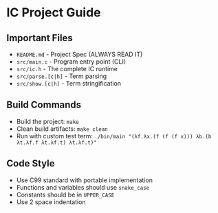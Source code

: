 # IC Project Guide

## Important Files
- `README.md` - Project Spec (ALWAYS READ IT)
- `src/main.c` - Program entry point (CLI)
- `src/ic.h` - The complete IC runtime
- `src/parse.[c|h]` - Term parsing
- `src/show.[c|h]` - Term stringification

## Build Commands
- Build the project: `make`
- Clean build artifacts: `make clean`
- Run with custom test term: `./bin/main "(λf.λx.(f (f (f x))) λb.(b λt.λf.f λt.λf.t) λt.λf.t)"`

## Code Style
- Use C99 standard with portable implementation 
- Functions and variables should use `snake_case`
- Constants should be in `UPPER_CASE`
- Use 2 space indentation
